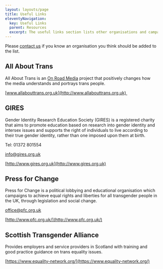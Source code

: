 ```yaml
---
layout: layouts/page
title: Useful Links
eleventyNavigation:
  key: Useful Links
  parent: Resources
  excerpt: The useful links section lists other organisations and campaigns that support trans and intersex people, and websites where you can find further information.
---
```

Please [contact us](mailto:hello@agender.gov.uk) if you know an organisation you think should be added to the list.

All About Trans
---------------

All About Trans is an [On Road Media](http://www.onroadmedia.org.uk/) project that positively changes how the media understands and portrays trans people.

[www.allabouttrans.org.uk](http://www.allabouttrans.org.uk) 

GIRES
-----

Gender Identity Research Education Society (GIRES) is a registered charity that aims to promote education based on research into gender identity and intersex issues and supports the right of individuals to live according to their true gender identity, rather than one imposed upon them at birth.

Tel: 01372 801554

[info@gires.org.uk](mailto:info@gires.org.uk)

[http://www.gires.org.uk](http://www.gires.org.uk)

Press for Change
----------------

Press for Change is a political lobbying and educational organisation which campaigns to achieve equal rights and liberties for all transgender people in the UK, through legislation and social change.

  
[office@pfc.org.uk](mailto:office@pfc.org.uk)

[http://www.pfc.org.uk/](http://www.pfc.org.uk/)


Scottish Transgender Alliance
-----------------------------

Provides employers and service providers in Scotland with training and good practice guidance on trans equality issues.

[https://www.equality-network.org/](https://www.equality-network.org/)